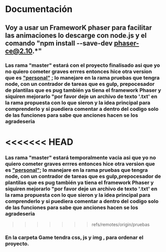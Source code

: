 ﻿# Documentación

## Voy a usar un FrameworK phaser para facilitar las animaciones lo descarge con node.js y el comando "npm install --save-dev  phaser-ce@2.10.*"


### Las rama "master" estará con el proyecto finalisado  asi que yo no quiero cometer graves errres entonces hice otra version que es ["personal"](https://github.com/ottohernandezgarzon/tanks-colored-of-war) ; lo manejare en la rama pruebas que tengra node, con un contrador de tareas que es gulp, prepocesador de plantilas que es  pug también ya tiena el framework Phaser y siquiren mejorarlo "por favor deje un archivo de texto '.txt' en la rama propuesta  con lo que  sieron y la idea principal para comprenderlo y si puediera comentar a dentro del codigo solo de las funciones para sabe que anciones hacen  se los agradeseria 

<<<<<<< HEAD
=======
### Las rama "master" estará temporalmente vacia asi que yo no quiero cometer graves errres entonces hice otra version que es ["personal"](https://github.com/ottohernandezgarzon/tanks-colored-of-war); lo manejare en la rama pruebas que tengra node, con un contrador de tareas que es gulp,prepocesador de plantilas que es  pug también ya tiena el framework Phaser y siquiren mejorarlo "por favor deje un archivo de texto '.txt' en la rama propuesta  con lo que  sieron y la idea principal para comprenderlo y si puediera comentar a dentro del codigo solo de las funciones para sabe que anciones hacen  se los agradeseria
>>>>>>> refs/remotes/origin/pruebas
### En la carpeta Game  tendra css, js  y img , para ordenar el proyecto.

